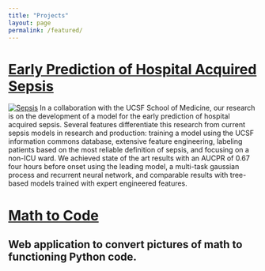```yaml
---
title: "Projects"
layout: page
permalink: /featured/
---
```


# [Early Prediction of Hospital Acquired Sepsis](https://www.youtube.com/watch?v=Kldc6i-R0X8&feature=emb_title)
[![Sepsis](../images/gp_pic.png)](https://www.youtube.com/watch?v=Kldc6i-R0X8&feature=emb_title)
In a collaboration with the UCSF School of Medicine, our research is on the development of a model for the early prediction of hospital acquired sepsis. Several features differentiate this research from current sepsis models in research and production: training a model using the UCSF information commons database, extensive feature engineering, labeling patients based on the most reliable definition of sepsis, and focusing on a non-ICU ward. We achieved state of the art results with an AUCPR of 0.67 four hours before onset using the leading model, a multi-task gaussian process and recurrent neural network, and comparable results with tree-based models trained with expert engineered features.

# [Math to Code](http://math2code.com/)
Web application to convert pictures of math to functioning Python code.
---
